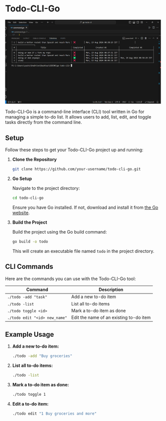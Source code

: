    # Todo-CLI-Go
   ![](https://github.com/hackice20/todo-cli-go/blob/main/Screenshot%202024-08-19%20085905.png)


   Todo-CLI-Go is a command-line interface (CLI) tool written in Go for managing a simple to-do list. It allows users to add, list, edit, and toggle tasks directly from the command line.

   ## Setup

   Follow these steps to get your Todo-CLI-Go project up and running:

   1. **Clone the Repository**

      ```bash
      git clone https://github.com/your-username/todo-cli-go.git
      ```

   2. **Go Setup**

      Navigate to the project directory:

      ```bash
      cd todo-cli-go
      ```

      Ensure you have Go installed. If not, download and install it from [the Go website](https://golang.org/dl/).

   3. **Build the Project**

      Build the project using the Go build command:

      ```bash
      go build -o todo
      ```

      This will create an executable file named `todo` in the project directory.

   ## CLI Commands

   Here are the commands you can use with the Todo-CLI-Go tool:

   | Command                         | Description                      |
   |---------------------------------|----------------------------------|
   | `./todo -add "task"`            | Add a new to-do item             |
   | `./todo -list`                  | List all to-do items             |
   | `./todo toggle <id>`            | Mark a to-do item as done        |
   | `./todo edit "<id> new_name"`   | Edit the name of an existing to-do item |

   ## Example Usage

   1. **Add a new to-do item:**

      ```bash
      ./todo -add "Buy groceries"
      ```

   2. **List all to-do items:**

      ```bash
      ./todo -list
      ```

   3. **Mark a to-do item as done:**

      ```bash
      ./todo toggle 1
      ```

   4. **Edit a to-do item:**

      ```bash
      ./todo edit "1 Buy groceries and more"
      ```

  
